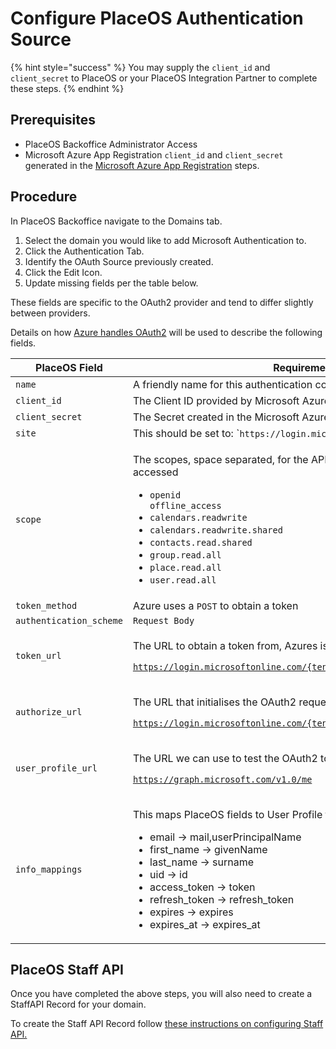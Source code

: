 # Configure PlaceOS Authentication Source

{% hint style="success" %}
You may supply the `client_id` and `client_secret` to PlaceOS or your PlaceOS Integration Partner to complete these steps.
{% endhint %}

## Prerequisites

* PlaceOS Backoffice Administrator Access
* Microsoft Azure App Registration `client_id` and `client_secret` generated in the [Microsoft Azure App Registration](create-microsoft-azure-app-registration.md) steps.&#x20;

## Procedure

In PlaceOS Backoffice navigate to the Domains tab.

1. Select the domain you would like to add Microsoft Authentication to.
2. Click the Authentication Tab.
3. Identify the OAuth Source previously created.
4. Click the Edit Icon.
5. Update missing fields per the table below.&#x20;

These fields are specific to the OAuth2 provider and tend to differ slightly between providers.

Details on how [Azure handles OAuth2](https://docs.microsoft.com/en-us/graph/auth-v2-user) will be used to describe the following fields.

| PlaceOS Field           | Requirement                                                                                                                                                                                                                                                                                                                                                                                  |
| ----------------------- | -------------------------------------------------------------------------------------------------------------------------------------------------------------------------------------------------------------------------------------------------------------------------------------------------------------------------------------------------------------------------------------------- |
| `name`                  | A friendly name for this authentication configuration.                                                                                                                                                                                                                                                                                                                                       |
| `client_id`             | The Client ID provided by Microsoft Azure App Registration.                                                                                                                                                                                                                                                                                                                                  |
| `client_secret`         | The Secret created in the Microsoft Azure App Registration.                                                                                                                                                                                                                                                                                                                                  |
| `site`                  | This should be set to: \``https://login.microsoftonline.com`\`                                                                                                                                                                                                                                                                                                                               |
| `scope`                 | <p></p><p>The scopes, space separated, for the APIs that are intended to be accessed</p><ul><li><code>openid offline_access</code></li><li><code>calendars.readwrite</code></li><li><code>calendars.readwrite.shared</code></li><li><code>contacts.read.shared</code></li><li><code>group.read.all</code> </li><li><code>place.read.all</code> </li><li><code>user.read.all</code></li></ul> |
| `token_method`          | Azure uses a `POST` to obtain a token                                                                                                                                                                                                                                                                                                                                                        |
| `authentication_scheme` | `Request Body`                                                                                                                                                                                                                                                                                                                                                                               |
| `token_url`             | <p>The URL to obtain a token from, Azures is:</p><p><code>https://login.microsoftonline.com/{tenant_id}/oauth2/v2.0/token</code></p>                                                                                                                                                                                                                                                         |
| `authorize_url`         | <p>The URL that initialises the OAuth2 request:</p><p><code>https://login.microsoftonline.com/{tenant_id}/oauth2/v2.0/authorize</code></p>                                                                                                                                                                                                                                                   |
| `user_profile_url`      | <p>The URL we can use to test the OAuth2 token and obtain user details:</p><p><code>https://graph.microsoft.com/v1.0/me</code></p>                                                                                                                                                                                                                                                           |
| `info_mappings`         | <p>This maps PlaceOS fields to User Profile fields (see below).</p><ul><li>email -> mail,userPrincipalName</li><li>first_name -> givenName</li><li>last_name -> surname</li><li>uid -> id</li><li>access_token -> token</li><li>refresh_token -> refresh_token</li><li>expires -> expires</li><li>expires_at -> expires_at</li></ul>                                                         |

## PlaceOS Staff API

Once you have completed the above steps, you will also need to create a StaffAPI Record for your domain.

To create the Staff API Record follow [these instructions on configuring Staff API.](../../backoffice/configure-staff-api.md)
